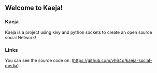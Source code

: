 ## Welcome to Kaeja!

### Kaeja

Kaeja is a project using kivy and python sockets to create an open source social Network!

### Links

You can see the source code on: (https://github.com/vh64g/kaeja-social-media).
